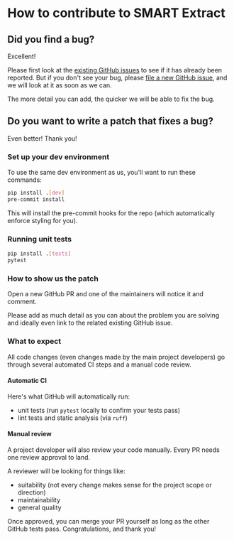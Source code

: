 # How to contribute to SMART Extract

## Did you find a bug?

Excellent!

Please first look at the
[existing GitHub issues](https://github.com/smart-on-fhir/smart-extract/issues)
to see if it has already been reported.
But if you don't see your bug, please
[file a new GitHub issue](https://github.com/smart-on-fhir/smart-extract/issues/new),
and we will look at it as soon as we can.

The more detail you can add, the quicker we will be able to fix the bug.

## Do you want to write a patch that fixes a bug?

Even better! Thank you!

### Set up your dev environment

To use the same dev environment as us, you'll want to run these commands:
```sh
pip install .[dev]
pre-commit install
```

This will install the pre-commit hooks for the repo (which automatically enforce styling for you).

### Running unit tests

```sh
pip install .[tests]
pytest
```

### How to show us the patch

Open a new GitHub PR and one of the maintainers will notice it and comment.

Please add as much detail as you can about the problem you are solving and ideally even link to
the related existing GitHub issue.

### What to expect

All code changes (even changes made by the main project developers)
go through several automated CI steps and a manual code review.

#### Automatic CI

Here's what GitHub will automatically run:
- unit tests (run `pytest` locally to confirm your tests pass)
- lint tests and static analysis (via `ruff`)

#### Manual review

A project developer will also review your code manually.
Every PR needs one review approval to land.

A reviewer will be looking for things like:
- suitability (not every change makes sense for the project scope or direction)
- maintainability
- general quality

Once approved, you can merge your PR yourself as long as the other GitHub tests pass.
Congratulations, and thank you!
